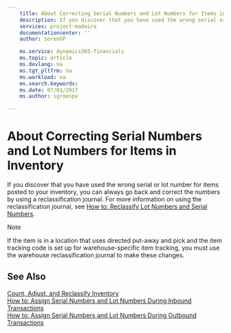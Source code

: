```yaml
---
    title: About Correcting Serial Numbers and Lot Numbers for Items in Inventory | Microsoft Docs
    description: If you discover that you have used the wrong serial or lot number for items posted to your inventory, you can always go back and correct the numbers by using a reclassification journal. For more information on using the reclassification journal, see [How to: Reclassify Lot Numbers and Serial Numbers](../how-to-reclassify-lot-numbers-and-serial-numbers.md).
    services: project-madeira
    documentationcenter: ''
    author: SorenGP

    ms.service: dynamics365-financials
    ms.topic: article
    ms.devlang: na
    ms.tgt_pltfrm: na
    ms.workload: na
    ms.search.keywords:
    ms.date: 07/01/2017
    ms.author: sgroespe

---
```

# About Correcting Serial Numbers and Lot Numbers for Items in Inventory
If you discover that you have used the wrong serial or lot number for items posted to your inventory, you can always go back and correct the numbers by using a reclassification journal. For more information on using the reclassification journal, see [How to: Reclassify Lot Numbers and Serial Numbers](../how-to-reclassify-lot-numbers-and-serial-numbers.md).  
  
> [!NOTE]  
>  If the item is in a location that uses directed put-away and pick and the item tracking code is set up for warehouse-specific item tracking, you must use the warehouse reclassification journal to make these changes.  
  
## See Also  
 [Count, Adjust, and Reclassify Inventory](../count-adjust-and-reclassify-inventory.md)   
 [How to: Assign Serial Numbers and Lot Numbers During Inbound Transactions](../how-to-assign-serial-numbers-and-lot-numbers-during-inbound-transactions.md)   
 [How to: Assign Serial Numbers and Lot Numbers During Outbound Transactions](../how-to-assign-serial-numbers-and-lot-numbers-during-outbound-transactions.md)